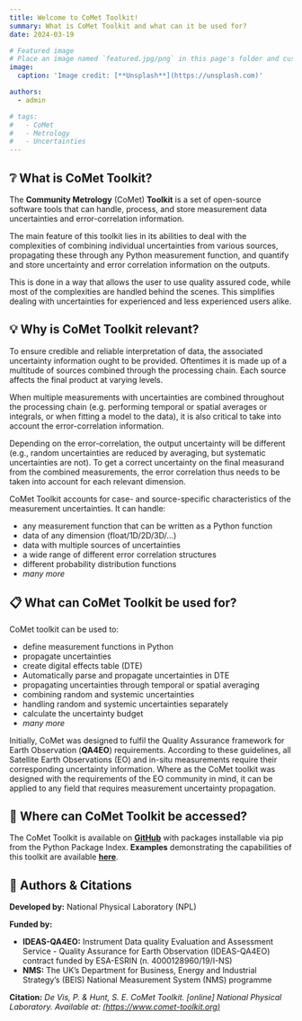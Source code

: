 ```yaml
---
title: Welcome to CoMet Toolkit!
summary: What is CoMet Toolkit and what can it be used for?
date: 2024-03-19

# Featured image
# Place an image named `featured.jpg/png` in this page's folder and customize its options here.
image:
  caption: 'Image credit: [**Unsplash**](https://unsplash.com)'

authors:
  - admin

# tags:
#   - CoMet
#   - Metrology
#   - Uncertainties
---
```


<!-- Welcome 👋 -->

## ❔ What is CoMet Toolkit?

  The **Community Metrology** (CoMet) **Toolkit** is a set of open-source software tools that can handle, process, and store measurement data uncertainties and error-correlation information.
 
  The main feature of this toolkit lies in its abilities to deal with the complexities of combining individual uncertainties from various sources, propagating these through any Python measurement function, and quantify and store uncertainty and error correlation information on the outputs. 
  
  This is done in a way that allows the user to use quality assured code, while most of the complexities are handled behind the scenes. This simplifies dealing with uncertainties for experienced and less experienced users alike.  

## 💡 Why is CoMet Toolkit relevant?

  To ensure credible and reliable interpretation of data, the associated uncertainty information ought to be provided. Oftentimes it is made up of a multitude of sources combined through the processing chain. Each source affects the final product at varying levels.
  
  When multiple measurements with uncertainties are combined throughout the processing chain (e.g. performing temporal or spatial averages or integrals, or when fitting a model to the data), it is also critical to take into account the error-correlation information. 
  
  Depending on the error-correlation, the output uncertainty will be different (e.g., random uncertainties are reduced by averaging, but systematic uncertainties are not). To get a correct uncertainty on the final measurand from the combined measurements, 
  the error correlation thus needs to be taken into account for each relevant dimension. 

  CoMet Toolkit accounts for case- and source-specific characteristics of the measurement uncertainties. It can handle:

- any measurement function that can be written as a Python function
- data of any dimension (float/1D/2D/3D/…)
- data with multiple sources of uncertainties
- a wide range of different error correlation structures
- different probability distribution functions
- _many more_

## 📋 What can CoMet Toolkit be used for?

CoMet toolkit can be used to:
  
- define measurement functions in Python
- propagate uncertainties 
- create digital effects table (DTE)
- Automatically parse and propagate uncertainties in DTE
- propagating uncertainties through temporal or spatial averaging
- combining random and systemic uncertainties
- handling random and systemic uncertainties separately
- calculate the uncertainty budget
- _many more_

Initially, CoMet was designed to fulfil the Quality Assurance framework for Earth Observation (**QA4EO**) requirements.
According to these guidelines, all Satellite Earth Observations (EO) and in-situ measurements require their corresponding uncertainty information. 
Where as the CoMet toolkit was designed with the requirements of the EO community in mind, 
it can be applied to any field that requires measurement uncertainty propagation. 

## 📍 Where can CoMet Toolkit be accessed?

  The CoMet Toolkit is available on [**GitHub**](https://github.com/comet-toolkit) with packages installable via pip from the Python Package Index.
  **Examples** demonstrating the capabilities of this toolkit are available [**here**](https://www.comet-toolkit.org/examples/). 

## 👋 Authors & Citations

  **Developed by:** National Physical Laboratory (NPL)
  
  **Funded by:** 
  - **IDEAS-QA4EO:** Instrument Data quality Evaluation and Assessment Service - Quality Assurance for Earth Observation (IDEAS-QA4EO) contract funded by ESA-ESRIN (n. 4000128960/19/I-NS)
  - **NMS:** The UK’s Department for Business, Energy and Industrial Strategy’s (BEIS) National Measurement System (NMS) programme
  
  **Citation:** _De Vis, P. & Hunt, S. E. CoMet Toolkit. [online] National Physical Laboratory. Available at: [(https://www.comet-toolkit.org)](https://www.comet-toolkit.org)_
